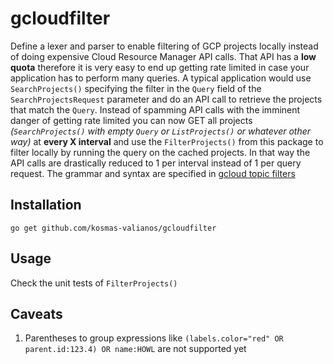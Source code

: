 # gcloudfilter
Define a lexer and parser to enable filtering of GCP projects locally instead of doing expensive Cloud Resource Manager API calls. That API has a **low quota** therefore it is very easy to end up getting rate limited in case your application has to perform many queries. A typical application would use `SearchProjects()` specifying the filter in the `Query` field of the `SearchProjectsRequest` parameter and do an API call to retrieve the projects that match the `Query`. Instead of spamming API calls with the imminent danger of getting rate limited you can now GET all projects _(`SearchProjects()` with empty `Query` or `ListProjects()` or whatever other way)_ at **every X interval** and use the `FilterProjects()` from this package to filter locally by running the query on the cached projects. In that way the API calls are drastically reduced to 1 per interval instead of 1 per query request. The grammar and syntax are specified in [gcloud topic filters](https://cloud.google.com/sdk/gcloud/reference/topic/filters)

## Installation
```
go get github.com/kosmas-valianos/gcloudfilter
```

## Usage
Check the unit tests of `FilterProjects()`

## Caveats
1. Parentheses to group expressions like `(labels.color="red" OR parent.id:123.4) OR name:HOWL` are not supported yet
